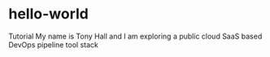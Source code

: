 # hello-world
Tutorial
My name is Tony Hall and I am exploring a public cloud SaaS based DevOps pipeline tool stack

